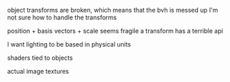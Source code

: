 



object transforms are broken, which means that the bvh is messed up
I'm not sure how to handle the transforms

position + basis vectors + scale seems fragile
a transform has a terrible api




I want lighting to be based in physical units



shaders tied to objects


actual image textures